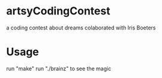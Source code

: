 # artsyCodingContest

a coding contest about dreams colaborated with Iris Boeters

# Usage

run "make"
run "./brainz" to see the magic
